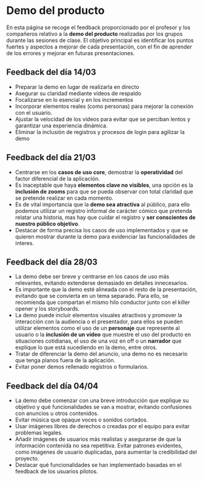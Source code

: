 # Demo del producto

En esta página se recoge el feedback proporcionado por el profesor y los compañeros relativo a la **demo del producto** realizadas por los grupos durante las sesiones de clase. El objetivo principal es identificar los puntos fuertes y aspectos a mejorar de cada presentación, con el fin de aprender de los errores y mejorar en futuras presentaciones. 

## Feedback del día 14/03
- Preparar la demo en lugar de realizarla en directo
- Asegurar su claridad mediante vídeos de respaldo
- Focalizarse en lo esencial y en los incrementos
- Incorporar elementos reales (como personas) para mejorar la conexión con el usuario.
- Ajustar la velocidad de los vídeos para evitar que se perciban lentos y garantizar una experiencia dinámica.
- Eliminar la inclusión de registros y procesos de login para agilizar la demo

## Feedback del día 21/03
- Centrarse en los **casos de uso core**, demostrar la **operatividad** del factor diferencial de la aplicación.
- Es inaceptable que haya **elementos clave no visibles**, una opción es la **inclusión de zooms** para que se pueda observar con total claridad que se pretende realizar en cada momento.
- Es de vital importancia que la **demo sea atractiva** al público, para ello podemos utilizar un registro informal de carácter cómico que pretenda relatar una historia, mas hay que cuidar el registro y **ser conscientes de nuestro público objetivo**.
- Destacar de forma precisa los casos de uso implementados y que se quieren mostrar durante la demo para evidenciar las funcionalidades de interes.

## Feedback del día 28/03
- La demo debe ser breve y centrarse en los casos de uso más relevantes, evitando extenderse demasiado en detalles innecesarios.
- Es importante que la demo esté alineada con el resto de la presentación, evitando que se convierta en un tema separado. Para ello, se recomienda que compartan el mismo hilo conductor junto con el killer opener y los storyboards.
- La demo puede incluir elementos visuales atractivos y promover la interacción con la audiencia o el presentador, para ellos se pueden utilizar elementos como el uso de un **personaje** que represente al usuario o la **inclusión de un vídeo** que muestre el uso del producto en situaciones cotidianas, el uso de una voz en off o un **narrador** que explique lo que está sucediendo en la demo, entre otros.
- Tratar de diferenciar la demo del anuncio, una demo no es necesario que tenga planos fuera de la aplicación.
- Evitar poner demos rellenado registros o formularios.

## Feedback del día 04/04
- La demo debe comenzar con una breve introducción que explique su objetivo y qué funcionalidades se van a mostrar, evitando confusiones con anuncios u otros contenidos.
- Evitar música que opaque voces o sonidos cortados.
- Usar imágenes libres de derechos o creadas por el equipo para evitar problemas legales.
- Añadir imágenes de usuarios más realistas y asegurarse de que la información contenida no sea repetitiva. Evitar patrones evidentes, como imágenes de usuario duplicadas, para aumentar la credibilidad del proyecto.
- Destacar qué funcionalidades se han implementado basadas en el feedback de los usuarios pilotos.  